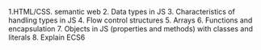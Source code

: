 1.HTML/CSS. semantic web
2. Data types in JS
3. Characteristics of handling types in JS
4. Flow control structures
5. Arrays
6. Functions and encapsulation
7. Objects in JS (properties and methods) with classes and literals
8. Explain ECS6